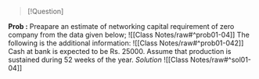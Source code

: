 >[!Question]

**Prob :**
	Preapare an estimate of networking capital requirement of zero company from the data given below;
	![[Class Notes/raw#^prob01-04]]
	The following is the additional information:
	![[Class Notes/raw#^prob01-042]]
	Cash at bank is expected to be Rs. 25000. Assume that production is sustained during 52 weeks of the year.
*Solution*
	![[Class Notes/raw#^sol01-04]]

